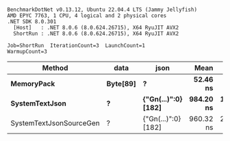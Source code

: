 ```

BenchmarkDotNet v0.13.12, Ubuntu 22.04.4 LTS (Jammy Jellyfish)
AMD EPYC 7763, 1 CPU, 4 logical and 2 physical cores
.NET SDK 8.0.301
  [Host]   : .NET 8.0.6 (8.0.624.26715), X64 RyuJIT AVX2
  ShortRun : .NET 8.0.6 (8.0.624.26715), X64 RyuJIT AVX2

Job=ShortRun  IterationCount=3  LaunchCount=1  
WarmupCount=3  

```
| Method                  | data     | json                | Mean      | Error     | StdDev   | Min       | Max       | Gen0   | Allocated |
|------------------------ |--------- |-------------------- |----------:|----------:|---------:|----------:|----------:|-------:|----------:|
| **MemoryPack**              | **Byte[89]** | **?**                   |  **52.46 ns** |  **2.408 ns** | **0.132 ns** |  **52.36 ns** |  **52.61 ns** | **0.0012** |     **104 B** |
| **SystemTextJson**          | **?**        | **{&quot;Gn(...)&quot;:0} [182]** | **984.20 ns** | **12.442 ns** | **0.682 ns** | **983.69 ns** | **984.97 ns** |      **-** |     **104 B** |
| SystemTextJsonSourceGen | ?        | {&quot;Gn(...)&quot;:0} [182] | 960.32 ns | 23.012 ns | 1.261 ns | 959.32 ns | 961.74 ns |      - |     104 B |
